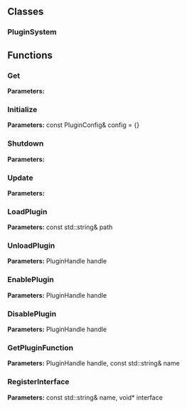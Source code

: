 
## Classes

### PluginSystem




## Functions

### Get



**Parameters:** 

### Initialize



**Parameters:** const PluginConfig& config = {}

### Shutdown



**Parameters:** 

### Update



**Parameters:** 

### LoadPlugin



**Parameters:** const std::string& path

### UnloadPlugin



**Parameters:** PluginHandle handle

### EnablePlugin



**Parameters:** PluginHandle handle

### DisablePlugin



**Parameters:** PluginHandle handle

### GetPluginFunction



**Parameters:** PluginHandle handle, const std::string& name

### RegisterInterface



**Parameters:** const std::string& name, void* interface
